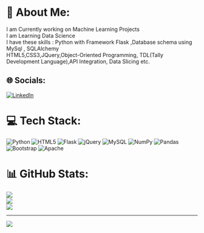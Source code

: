 # 💫 About Me:
I am Currently working on Machine Learning Projects<br>I am Learning  Data Science<br>I have these skills : Python with Framework Flask  ,Database schema using MySql , SQLAlchemy<br>HTML5,CSS3,JQuery,Object-Oriented Programming, TDL(Tally Development Language),API Integration, Data Slicing etc.


## 🌐 Socials:
[![LinkedIn](https://img.shields.io/badge/LinkedIn-%230077B5.svg?logo=linkedin&logoColor=white)](https://linkedin.com/in/linkedin.com/in/rehanmondal01) 

# 💻 Tech Stack:
![Python](https://img.shields.io/badge/python-3670A0?style=flat-square&logo=python&logoColor=ffdd54) ![HTML5](https://img.shields.io/badge/html5-%23E34F26.svg?style=flat-square&logo=html5&logoColor=white) ![Flask](https://img.shields.io/badge/flask-%23000.svg?style=flat-square&logo=flask&logoColor=white) ![jQuery](https://img.shields.io/badge/jquery-%230769AD.svg?style=flat-square&logo=jquery&logoColor=white) ![MySQL](https://img.shields.io/badge/mysql-%2300f.svg?style=flat-square&logo=mysql&logoColor=white) ![NumPy](https://img.shields.io/badge/numpy-%23013243.svg?style=flat-square&logo=numpy&logoColor=white) ![Pandas](https://img.shields.io/badge/pandas-%23150458.svg?style=flat-square&logo=pandas&logoColor=white) ![Bootstrap](https://img.shields.io/badge/bootstrap-%23563D7C.svg?style=flat-square&logo=bootstrap&logoColor=white) ![Apache](https://img.shields.io/badge/apache-%23D42029.svg?style=flat-square&logo=apache&logoColor=white)
# 📊 GitHub Stats:
![](https://github-readme-stats.vercel.app/api?username=rehanmondal&theme=highcontrast&hide_border=true&include_all_commits=true&count_private=true)<br/>
![](https://github-readme-streak-stats.herokuapp.com/?user=rehanmondal&theme=highcontrast&hide_border=true)<br/>
![](https://github-readme-stats.vercel.app/api/top-langs/?username=rehanmondal&theme=highcontrast&hide_border=true&include_all_commits=true&count_private=true&layout=compact)

---
[![](https://visitcount.itsvg.in/api?id=rehanmondal&icon=0&color=1)](https://visitcount.itsvg.in)

<!-- Proudly created with GPRM ( https://gprm.itsvg.in ) -->
